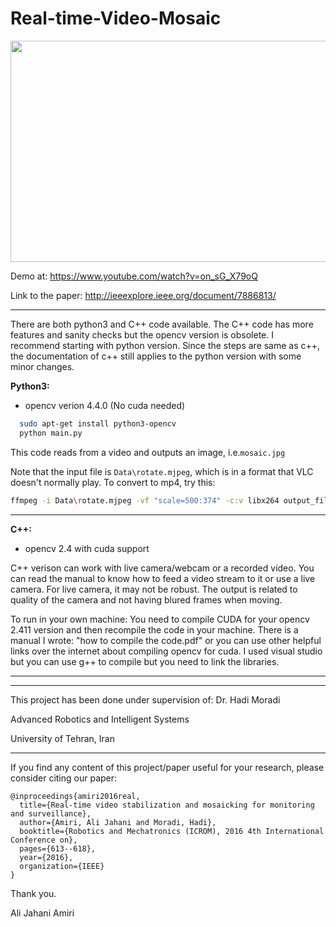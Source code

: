 # Real-time-Video-Mosaic 

<p align="center">
 <img src="Data/demo.gif" width="623" height="354">
</p>

Demo at:
https://www.youtube.com/watch?v=on_sG_X79oQ

Link to the paper:
http://ieeexplore.ieee.org/document/7886813/

________________________________

There are both python3 and C++ code available. The C++ code has more features and sanity checks but the opencv version is obsolete. I recommend starting with python version. Since the steps are same as c++, the documentation of c++ still applies to the python version with some minor changes.

<b>Python3:</b>
- opencv verion 4.4.0 (No cuda needed)

```bash
  sudo apt-get install python3-opencv
  python main.py
``` 
This code reads from a video and outputs an image, i.e.`mosaic.jpg`

Note that the input file is `Data\rotate.mjpeg`, which is in a format that VLC doesn't normally play.  To convert to mp4, try this:

```bash
ffmpeg -i Data\rotate.mjpeg -vf "scale=500:374" -c:v libx264 output_file.mp4
```

___________________________________________________

<b>C++:</b>
- opencv 2.4 with cuda support

C++ verison can work with live camera/webcam or a recorded video. You can read the manual to know how to feed a video stream to it or use a live camera. For live camera, it may not be robust. The output is related to quality of the camera and not having blured frames when moving.

To run in your own machine:
You need to compile CUDA for your opencv 2.411 version and then recompile the code in your machine.
There is a manual I wrote: "how to compile the code.pdf" or you can use other helpful links over the internet about compiling opencv for cuda.
I used visual studio but you can use g++ to compile but you need to link the libraries.

_______________________________________________________________________________

_______________________________________________________________________________

This project has been done under supervision of: Dr. Hadi Moradi

Advanced Robotics and Intelligent Systems

University of Tehran, Iran
____________________


If you find any content of this project/paper useful for your research, please consider citing our paper:
```
@inproceedings{amiri2016real,
  title={Real-time video stabilization and mosaicking for monitoring and surveillance},
  author={Amiri, Ali Jahani and Moradi, Hadi},
  booktitle={Robotics and Mechatronics (ICROM), 2016 4th International Conference on},
  pages={613--618},
  year={2016},
  organization={IEEE}
}
```
Thank you.

Ali Jahani Amiri
